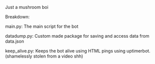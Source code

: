Just a mushroom boi

Breakdown: 

main.py: The main script for the bot

datadump.py: Custom made package for saving and access data from data.json

keep_alive.py: Keeps the bot alive using HTML pings using uptimerbot. (shamelessly stolen from a video shh)